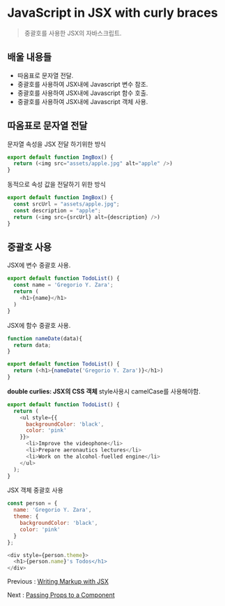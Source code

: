 # JavaScript in JSX with curly braces

> 중괄호를 사용한 JSX의 자바스크립트.

## 배울 내용들

- 따옴표로 문자열 전달.
- 중괄호를 사용하여 JSX내에 Javascript 변수 참조.
- 중괄호를 사용하여 JSX내에 Javascript 함수 호출.
- 중괄호를 사용하여 JSX내에 Javascript 객체 사용.

## 따옴표로 문자열 전달

문자열 속성을 JSX  전달 하기위한 방식

```javascript
export default function ImgBox() {
  return (<img src="assets/apple.jpg" alt="apple" />)
}
```

동적으로 속성 값을 전달하기 위한 방식

```javascript
export default function ImgBox() {
  const srcUrl = "assets/apple.jpg";
  const description = "apple";
  return (<img src={srcUrl} alt={description} />)
}
```

## 중괄호 사용

JSX에 변수 중괄호 사용.

```javascript
export default function TodoList() {
  const name = 'Gregorio Y. Zara';
  return (
    <h1>{name}</h1>
  )
}
```

JSX에 함수 중괄호 사용.

```javascript
function nameDate(data){
  return data;
}

export default function TodoList() {
  return (<h1>{nameDate('Gregorio Y. Zara')}</h1>)
}
```

**double curlies: JSX의 CSS 객체**
style사용시 camelCase를 사용해야함.

```javascript
export default function TodoList() {
  return (
    <ul style={{
      backgroundColor: 'black',
      color: 'pink'
    }}>
      <li>Improve the videophone</li>
      <li>Prepare aeronautics lectures</li>
      <li>Work on the alcohol-fuelled engine</li>
    </ul>
  );
}
```

JSX 객체 중괄호 사용

```javascript
const person = {
  name: 'Gregorio Y. Zara',
  theme: {
    backgroundColor: 'black',
    color: 'pink'
  }
};

<div style={person.theme}>
  <h1>{person.name}'s Todos</h1>
</div>
```

Previous : [Writing Markup with JSX](./007-%EB%A6%AC%EC%95%A1%ED%8A%B8%20Writing%20markup%20with%20JSX.md)

Next : [Passing Props to a Component](./009-%EB%A6%AC%EC%95%A1%ED%8A%B8%20Passing%20props%20to%20a%20component.md)
